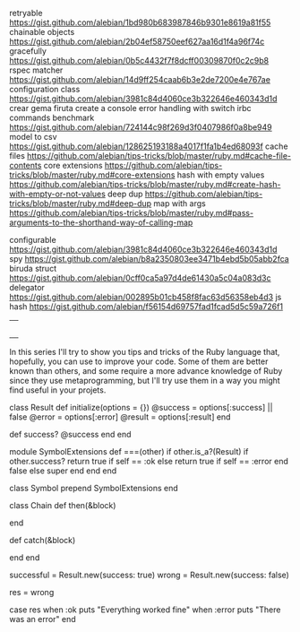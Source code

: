 retryable https://gist.github.com/alebian/1bd980b683987846b9301e8619a81f55
chainable objects https://gist.github.com/alebian/2b04ef58750eef627aa16d1f4a96f74c
gracefully https://gist.github.com/alebian/0b5c4432f7f8dcff00309870f0c2c9b8
rspec matcher https://gist.github.com/alebian/14d9ff254caab6b3e2de7200e4e767ae
configuration class https://gist.github.com/alebian/3981c84d4060ce3b322646e460343d1d
crear gema
firuta
create a console
error handling with switch
irbc
commands
benchmark https://gist.github.com/alebian/724144c98f269d3f0407986f0a8be949
model to csv https://gist.github.com/alebian/128625193188a4017f1fa1b4ed68093f
cache files https://github.com/alebian/tips-tricks/blob/master/ruby.md#cache-file-contents
core extensions https://github.com/alebian/tips-tricks/blob/master/ruby.md#core-extensions
hash with empty values https://github.com/alebian/tips-tricks/blob/master/ruby.md#create-hash-with-empty-or-not-values
deep dup https://github.com/alebian/tips-tricks/blob/master/ruby.md#deep-dup
map with args https://github.com/alebian/tips-tricks/blob/master/ruby.md#pass-arguments-to-the-shorthand-way-of-calling-map

configurable https://gist.github.com/alebian/3981c84d4060ce3b322646e460343d1d
spy https://gist.github.com/alebian/b8a2350803ee3471b4ebd5b05abb2fca
biruda
struct https://gist.github.com/alebian/0cff0ca5a97d4de61430a5c04a083d3c
delegator https://gist.github.com/alebian/002895b01cb458f8fac63d56358eb4d3
js hash https://gist.github.com/alebian/f56154d69757fad1fcad5d5c59a726f1


|   |
|---|
|   |
|   |
|   |
|   |
|   |

In this series I'll try to show you tips and tricks of the Ruby language that, hopefully, you can use to improve your code. Some of them are better known than others, and some require a more advance knowledge of Ruby since they use metaprogramming, but I'll try use them in a way you might find useful in your projets.



class Result
  def initialize(options = {})
    @success = options[:success] || false
    @error = options[:error]
    @result = options[:result]
  end

  def success?
    @success
  end
end

module SymbolExtensions
  def ===(other)
    if other.is_a?(Result)
      if other.success?
        return true if self == :ok
      else
        return true if self == :error
      end
      false
    else
      super
    end
  end
end

class Symbol
  prepend SymbolExtensions
end

class Chain
  def then(&block)

  end

  def catch(&block)

  end
end

successful = Result.new(success: true)
wrong = Result.new(success: false)

res = wrong

case res
when :ok
  puts "Everything worked fine"
when :error
  puts "There was an error"
end
